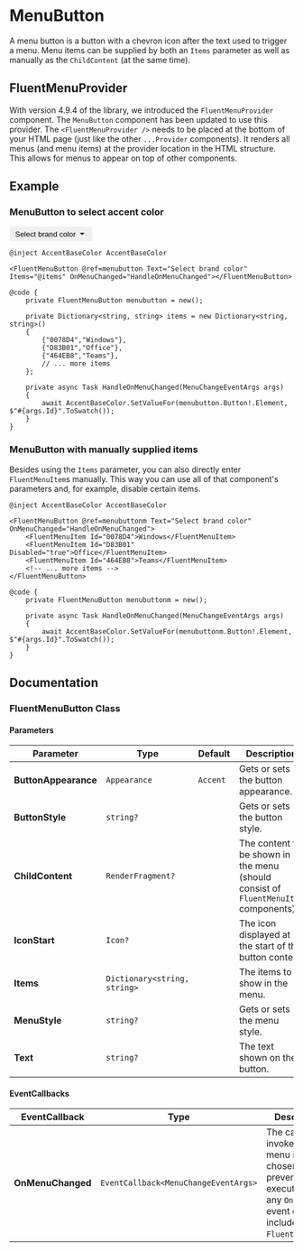 
# MenuButton

A menu button is a button with a chevron icon after the text used to trigger a menu. Menu items can be supplied by both an `Items` parameter as well as manually as the `ChildContent` (at the same time).

## FluentMenuProvider

With version 4.9.4 of the library, we introduced the `FluentMenuProvider` component. The `MenuButton` component has been updated to use this provider. The `<FluentMenuProvider />` needs to be placed at the bottom of your HTML page (just like the other `...Provider` components). It renders all menus (and menu items) at the provider location in the HTML structure. This allows for menus to appear on top of other components.

## Example

### MenuButton to select accent color

<button style="display: flex; align-items: center; gap: 4px; padding: 5px 10px; border-radius: 4px; border: 1px solid var(--neutral-stroke-rest);">
    Select brand color
    <svg width="16" height="16" fill="currentColor"><path d="m4 6 4 4 4-4H4Z"/></svg>
</button>

```razor
@inject AccentBaseColor AccentBaseColor

<FluentMenuButton @ref=menubutton Text="Select brand color" Items="@items" OnMenuChanged="HandleOnMenuChanged"></FluentMenuButton>

@code {
    private FluentMenuButton menubutton = new();

    private Dictionary<string, string> items = new Dictionary<string, string>()
    {
        {"0078D4","Windows"},
        {"D83B01","Office"},
        {"464EB8","Teams"},
        // ... more items
    };

    private async Task HandleOnMenuChanged(MenuChangeEventArgs args)
    {
        await AccentBaseColor.SetValueFor(menubutton.Button!.Element, $"#{args.Id}".ToSwatch());
    }
}
```

### MenuButton with manually supplied items

Besides using the `Items` parameter, you can also directly enter `FluentMenuItem`s manually. This way you can use all of that component's parameters and, for example, disable certain items.

```razor
@inject AccentBaseColor AccentBaseColor

<FluentMenuButton @ref=menubuttonm Text="Select brand color" OnMenuChanged="HandleOnMenuChanged">
    <FluentMenuItem Id="0078D4">Windows</FluentMenuItem>
    <FluentMenuItem Id="D83B01" Disabled="true">Office</FluentMenuItem>
    <FluentMenuItem Id="464EB8">Teams</FluentMenuItem>
    <!-- ... more items -->
</FluentMenuButton>

@code {
    private FluentMenuButton menubuttonm = new();

    private async Task HandleOnMenuChanged(MenuChangeEventArgs args)
    {
        await AccentBaseColor.SetValueFor(menubuttonm.Button!.Element, $"#{args.Id}".ToSwatch());
    }
}
```

## Documentation

### FluentMenuButton Class

#### Parameters

| Parameter | Type | Default | Description |
| --- | --- | --- | --- |
| **ButtonAppearance** | `Appearance` | `Accent` | Gets or sets the button appearance. |
| **ButtonStyle** | `string?` | | Gets or sets the button style. |
| **ChildContent** | `RenderFragment?` | | The content to be shown in the menu (should consist of `FluentMenuItem` components). |
| **IconStart** | `Icon?` | | The icon displayed at the start of the button content. |
| **Items** | `Dictionary<string, string>` | | The items to show in the menu. |
| **MenuStyle** | `string?` | | Gets or sets the menu style. |
| **Text** | `string?` | | The text shown on the button. |

#### EventCallbacks

| EventCallback | Type | Description |
| --- | --- | --- |
| **OnMenuChanged** | `EventCallback<MenuChangeEventArgs>` | The callback to invoke when a menu item is chosen. This prevents the execution of any `OnClick` event on an included `FluentMenuItem`. |